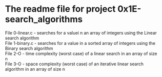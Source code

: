 # The readme file for project 0x1E-search_algorithms

File 0-linear.c - searches for a valuei n an array of integers using the Linear search algorithm  
File 1-binary.c - searches for a value in a sorted array of integers using the Binary search algorithm  
File 2-O - time complexity (worst case) of a linear search in an array
of size n  
File 3-O - space complexity (worst case) of an iterative linear search
algorithm in an array of size n  